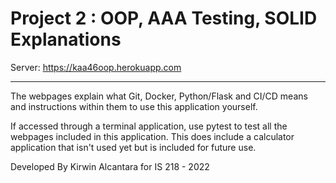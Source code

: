# Project 2 : OOP, AAA Testing, SOLID Explanations

Server: https://kaa46oop.herokuapp.com

***
The webpages explain what Git, Docker, Python/Flask and CI/CD means and instructions within them 
to use this application yourself.

If accessed through a terminal application, use pytest to test all the webpages included in 
this application. This does include a calculator application that isn't used yet but is included
for future use.

Developed By Kirwin Alcantara for IS 218 - 2022 